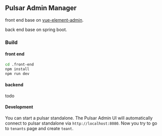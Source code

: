 ## Pulsar Admin Manager

front end base on [vue-element-admin](https://panjiachen.github.io/vue-element-admin/#/dashboard).

back end base on spring boot.

### Build

#### front end

```bash
cd .front-end
npm install
npm run dev
```

#### backend

todo

#### Development

You can start a pulsar standalone. The Pulsar Admin UI will automatically connect to pulsar standalone via `http://localhost:8080`. Now you try to go to `tenants` page and create `teant`.
